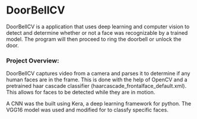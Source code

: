 # DoorBellCV 
DoorBellCV is a application that uses deep learning and computer vision to detect and determine whether or not a face was recognizable by a trained model. The program will then proceed to ring the doorbell or unlock the door. 

### Project Overview:
DoorBellCV captures video from a camera and parses it to determine if any human faces are in the frame. This is done with the help of OpenCV and a pretrained haar cascade classifier (haarcascade_frontalface_default.xml). This allows for faces to be detected while they are in motion. 



A CNN was the built using Kera, a deep learning framework for python. The VGG16 model was used and modified for to classfy specific faces. 

